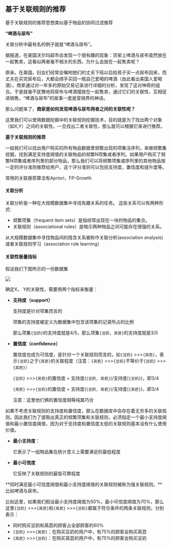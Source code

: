 ## 基于关联规则的推荐

基于关联规则的推荐思想类似基于物品的协同过滤推荐

**“啤酒与尿布”**

关联分析中最有名的例子就是“啤酒与尿布”。

据报道，在美国沃尔玛超市会发现一个很有趣的现象：货架上啤酒与尿布竟然放在一起售卖，这看似两者毫不相关的东西，为什么会放在一起售卖呢？

原来，在美国，妇女们经常会嘱咐她们的丈夫下班以后给孩子买一点尿布回来，而丈夫在买完尿布后，大都会顺手买回一瓶自己爱喝的啤酒（由此看出美国人爱喝酒）。商家通过对一年多的原始交易记录进行详细的分析，发现了这对神奇的组合。于是就毫不犹豫地将尿布与啤酒摆放在一起售卖，通过它们的关联性，互相促进销售。“啤酒与尿布”的故事一度是营销界的神话。

那么问题来了，**商家是如何发现啤酒与尿布两者之间的关联性呢？**

这里我们可以使用数据挖掘中的关联规则挖掘技术，目的就是为了找出两个对象（如X,Y）之间的关联性。一旦找出二者关联性，那么就可以根据它来进行推荐。

**基于关联规则的推荐**

一般我们可以找出用户购买的所有物品数据里频繁出现的项集活序列，来做频繁集挖掘，找到满足支持度阈值的关联物品的频繁N项集或者序列。如果用户购买了频繁N项集或者序列里的部分物品，那么我们可以将频繁项集或序列里的其他物品按一定的评分准则推荐给用户，这个评分准则可以包括支持度，置信度和提升度等。

常用的关联推荐算法有Apriori，FP-Growth

#### 关联分析

关联分析是一种在大规模数据集中寻找有趣关系的任务。 这些关系可以有两种形式:

- 频繁项集（frequent item sets）是指经常出现在一块的物品的集合。
- 关联规则（associational rules）是暗示两种物品之间可能存在很强的关系。

从大规模数据集中寻找物品间的隐含关系被称作关联分析(association analysis)或者关联规则学习（association rule learning）

#### 关联性衡量指标

假设我们下图所示的一份数据集

![](/img/关联规则数据示例.png)

确定X， Y的关联性，需要用两个指标来衡量：

- **支持度（support）**

  支持度是针对项集而言的

  项集的支持度被定义为数据集中包含该项集的记录所占的比例

  那么项集`{豆奶}`的支持度就是4/5，那么项集`{豆奶, 莴苣}`的支持度就是3/5

- **置信度（confidence）**

  置信度也成为可信度，是针对一个关联规则而言的，如`{豆奶}` >>>`{莴苣}`，表示`{豆奶}`之于`{莴苣}`的关联程度（注意：`{莴苣}` >>>`{豆奶}`不等价于`{豆奶}` >>>`{莴苣}`）

  `{豆奶}` >>>`{莴苣}`的置信度 = 支持度(`{豆奶, 莴苣}`)/支持度(`{豆奶}`)，即3/4

  `{莴苣}` >>>`{豆奶}`的置信度 = 支持度(`{豆奶, 莴苣}`)/支持度(`{莴苣}`)，即3/4

  注意：这里他们俩的置信度相等纯属巧合

如果不考虑关联规则的支持度和置信度，那么在数据库中会存在着无穷多的关联规则。因此我们为了提取出真正的频繁项集和关联规则，必须指定一个最小支持度阈值和最小置信度阈值，因为对于支持度和置信度太低的关联规则基本没有什么使用价值。

- **最小支持度**：

  它表示了一组物品集在统计意义上需要满足的最低程度

- **最小可信度**

  它反映了关联规则的最低可靠程度

**同时满足最小可信度阈值和最小支持度阈值的关联规则被称为强关联规则。**比如啤酒与尿布。

比如这里，如果我们假设最小支持度阈值为50%，最小可信度阈值为70%，那么这里`{豆奶}` >>>`{莴苣}`和`{莴苣}` >>>`{豆奶}`都属于符合条件的两条关联规则，分别表示：

- 同时购买豆奶和莴苣的顾客占全部顾客的60%
- `{豆奶}` >>>`{莴苣}`：在购买豆奶的用户中，有75%的顾客会购买莴苣
- `{莴苣}` >>>`{豆奶}`：在购买莴苣的用户中，有75%的顾客会购买豆奶
